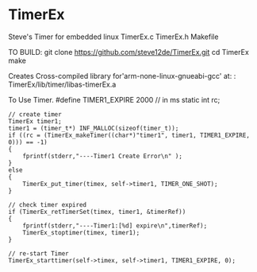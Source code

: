 # TimerEx
Steve's Timer for embedded linux
TimerEx.c
TimerEx.h
Makefile

TO BUILD:
git clone https://github.com/steve12de/TimerEx.git
cd TimerEx
make

Creates Cross-compiled library for'arm-none-linux-gnueabi-gcc' at:
   : TimerEx/lib/timer/libas-timerEx.a

To Use Timer.
    #define TIMER1_EXPIRE       2000 // in ms
    static int rc;
   
    // create timer
    TimerEx timer1;
    timer1 = (timer_t*) INF_MALLOC(sizeof(timer_t));
    if ((rc = (TimerEx_makeTimer((char*)"timer1", timer1, TIMER1_EXPIRE, 0))) == -1)
    {
        fprintf(stderr,"----Timer1 Create Error\n" );
    }
    else
    {
        TimerEx_put_timer(timex, self->timer1, TIMER_ONE_SHOT);
    }
    
    // check timer expired
    if (TimerEx_retTimerSet(timex, timer1, &timerRef))
    {
        fprintf(stderr,"----Timer1:[%d] expire\n",timerRef);
        TimerEx_stoptimer(timex, timer1);
    }
    
    // re-start Timer
    TimerEx_starttimer(self->timex, self->timer1, TIMER1_EXPIRE, 0);

